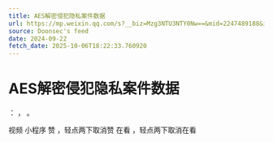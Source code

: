 ```yaml
---
title: AES解密侵犯隐私案件数据
url: https://mp.weixin.qq.com/s?__biz=Mzg3NTU3NTY0Nw==&mid=2247489188&idx=1&sn=699d1400488b6108722fa5a8569cb8cf
source: Doonsec's feed
date: 2024-09-22
fetch_date: 2025-10-06T18:22:33.760920
---
```


# AES解密侵犯隐私案件数据

：
，
。

视频
小程序
赞
，轻点两下取消赞
在看
，轻点两下取消在看